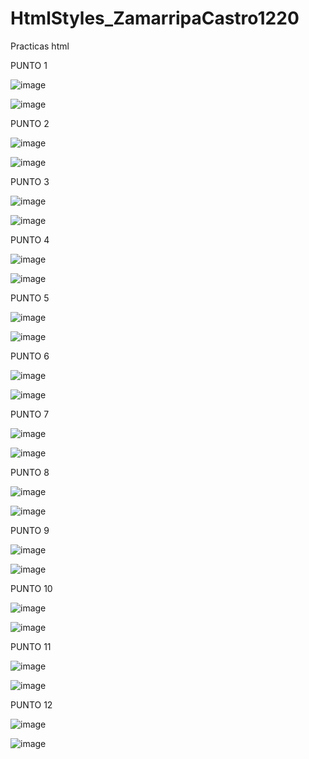 # HtmlStyles_ZamarripaCastro1220
Practicas html

PUNTO 1

![image](https://github.com/user-attachments/assets/fb7ae92a-b17a-4207-9aae-4abbfd61a473)

![image](https://github.com/user-attachments/assets/12e034b8-5089-48a2-958b-8ca1edf8eb94)

PUNTO 2

![image](https://github.com/user-attachments/assets/d445893f-5ed9-45f9-9006-1af240046407)

![image](https://github.com/user-attachments/assets/1adcdee0-70a4-46b6-bee9-3f7709c1d540)

PUNTO 3

![image](https://github.com/user-attachments/assets/3fd42623-5573-415b-acb2-3b83226c01ec)

![image](https://github.com/user-attachments/assets/6cd9ee55-f746-4a6f-9e09-3bc0322ac9e4)

PUNTO 4

![image](https://github.com/user-attachments/assets/82693a05-26a0-4f6f-b7d6-59515c7576f5)

![image](https://github.com/user-attachments/assets/905462b6-b38a-4614-b459-fe63eb9b52bb)

PUNTO 5

![image](https://github.com/user-attachments/assets/fc57d4f2-7b6c-4259-ac3e-d30df26ce43f)

![image](https://github.com/user-attachments/assets/89601846-f355-4547-9af4-3fb93c92ba61)

PUNTO 6

![image](https://github.com/user-attachments/assets/aa0058d3-4a00-4ae4-b6e3-5745cca2148e)

![image](https://github.com/user-attachments/assets/2773b4cd-4f94-4a60-9b90-22ffab3f2efe)

PUNTO 7

![image](https://github.com/user-attachments/assets/916b317e-cd5a-44fc-88cb-deb929d2d1e1)

![image](https://github.com/user-attachments/assets/41cd9beb-4f99-4140-a960-e3794e8a0b99)

PUNTO 8

![image](https://github.com/user-attachments/assets/85ffa092-0559-45b5-ae1c-54e01c66f575)

![image](https://github.com/user-attachments/assets/5dd76055-5c2f-48cf-bd0f-f9bd65868508)

PUNTO 9

![image](https://github.com/user-attachments/assets/78971ad3-2e1d-41de-b610-84781cd4de0b)

![image](https://github.com/user-attachments/assets/a08d1f9c-a546-4ffc-9e90-2f6909c52847)

PUNTO 10

![image](https://github.com/user-attachments/assets/6358573c-7d73-4bb6-9929-62402877a00f)

![image](https://github.com/user-attachments/assets/f4613abc-944f-4df0-8fae-9482c7644cfe)

PUNTO 11

![image](https://github.com/user-attachments/assets/805ed8b1-8cee-48fc-9036-349344892f14)

![image](https://github.com/user-attachments/assets/9d6c1a7a-751c-4287-a144-64641185a929)

PUNTO 12

![image](https://github.com/user-attachments/assets/82577539-f231-4edd-b2f0-e1e4cf8ae6a7)

![image](https://github.com/user-attachments/assets/8b04d6be-6f39-41b3-a1ab-1f3a56ac6f9a)
